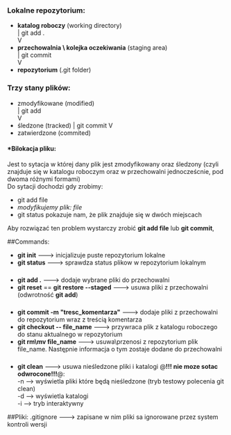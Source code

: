 ### Lokalne repozytorium:

- __katalog roboczy__ (working directory)  
  |  git add .  
  V  
- __przechowalnia \ kolejka oczekiwania__ (staging area)  
  |  git commit  
  V
- __repozytorium__ (.git folder)   

### Trzy stany plików:  
- zmodyfikowane (modified)  
  |  git add  
  V         
- śledzone (tracked)
  |  git commit
  V 
- zatwierdzone (commited)


#### *Bilokacja pliku:

Jest to sytacja w której dany plik jest zmodyfikowany oraz śledzony
(czyli znajduje się w katalogu roboczym oraz w przechowalni jednocześcnie, pod dwoma różnymi formami)  
Do sytacji dochodzi gdy zrobimy:  
- git add file
- _modyfikujemy plik: file_
- git status pokazuje nam, że plik znajduje się w dwóch miejscach

Aby rozwiązać ten problem wystarczy zrobić __git add file__ lub __git commit__,


##Commands:
- __git init__ ---> inicjalizuje puste repozytorium lokalne
- __git status__ ---> sprawdza status plikow w repozytorium lokalnym

###
- __git add .__  ---> dodaje wybrane pliki do przechowalni 
- __git reset__ == __git restore --staged__  ---> usuwa pliki z przechowalni (odwrotność __git add__) 
###
- __git commit -m "tresc_komentarza"__ ---> dodaje pliki z przechowalni do repozytorium
wraz z treścią komentarza
- __git checkout -- file_name__ ---> przywraca plik z katalogu roboczego do stanu aktualnego w 
repozytorium
- __git rm\mv file_name__ ---> usuwa\przenosi z repozytorium plik file_name. Następnie informacja o tym 
zostaje dodane do przechowalni

###
- __git clean__ ---> usuwa nieśledzone pliki i katalogi @__!!! nie moze sotac odwrocone!!!__@:  
-n --> wyświetla pliki które będą nieśledzone (tryb testowy polecenia git clean)  
-d --> wyświetla katalogi  
-i --> tryb interaktywny

##Pliki:
.gitignore ---> zapisane w nim pliki sa ignorowane przez system kontroli wersji